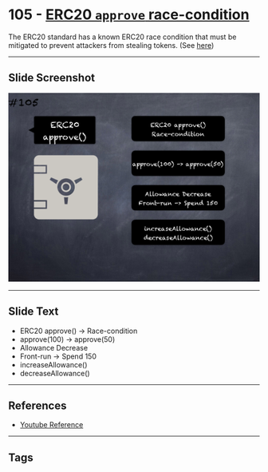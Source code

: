 # 105 - [ERC20 `approve` race-condition](ERC20%20`approve`%20race-condition.md)

The ERC20 standard has a known ERC20 race condition that must be mitigated to prevent attackers from stealing tokens. (See [here](https://github.com/ethereum/EIPs/issues/20#issuecomment-263524729))

___
## Slide Screenshot
![0105.png](../../images/5.Pitfalls%20and%20Best%20Practices%20201/105.png)
___
## Slide Text
- ERC20 approve() -> Race-condition
- approve(100) -> approve(50)
- Allowance Decrease
- Front-run -> Spend 150
- increaseAllowance()
- decreaseAllowance()
___
## References
- [Youtube Reference](https://youtu.be/WGM1SF8twmw?t=265)
___
## Tags